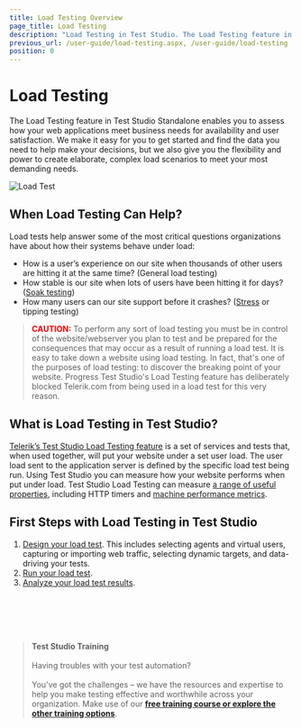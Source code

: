 ```yaml
---
title: Load Testing Overview
page_title: Load Testing
description: "Load Testing in Test Studio. The Load Testing feature in Test Studio Standalone enables you to assess how your web applications meet business needs for availability and user satisfaction"
previous_url: /user-guide/load-testing.aspx, /user-guide/load-testing
position: 0
---
```

# Load Testing

The Load Testing feature in Test Studio Standalone enables you to assess how your web applications meet business needs for availability and user satisfaction. We make it easy for you to get started and find the data you need to help make your decisions, but we also give you the flexibility and power to create elaborate, complex load scenarios to meet your most demanding needs.

![Load Test][1]



## When Load Testing Can Help?

Load tests help answer some of the most critical questions organizations have about how their systems behave under load:

- How is a user’s experience on our site when thousands of other users are hitting it at the same time? (General load testing)
- How stable is our site when lots of users have been hitting it for days? (<a href="/knowledge-base/load-testing-kb/load-strategies#soak-testing" target="_blank">Soak testing</a>)
- How many users can our site support before it crashes? (<a href="/knowledge-base/load-testing-kb/load-strategies#stress-testing" target="_blank">Stress</a> or tipping testing)

> **<font color="red">CAUTION:</font>** To perform any sort of load testing you must be in control of the website/webserver you plan to test and be prepared for the consequences that may occur as a result of running a load test. It is easy to take down a website using load testing. In fact, that's one of the purposes of load testing: to discover the breaking point of your website. Progress Test Studio's Load Testing feature has deliberately blocked Telerik.com from being used in a load test for this very reason.

## What is Load Testing in Test Studio?

<a href="http://www.telerik.com/automated-testing-tools/load-testing.aspx" target="_blank">Telerik’s Test Studio Load Testing feature</a> is a set of services and tests that, when used together, will put your website under a set user load. The user load sent to the application server is defined by the specific load test being run. Using Test Studio you can measure how your website performs when put under load. Test Studio Load Testing can measure <a href="/knowledge-base/load-testing-kb/analyze-results" target="_blank">a range of useful properties</a>, including HTTP timers and <a href="/features/testing-types/load-testing/monitor-perf-metrics" target="_blank">machine performance metrics</a>.

## First Steps with Load Testing in Test Studio

1. <a href="/features/testing-types/load-testing/designing-tests" target="_blank">Design your load test</a>. This includes selecting agents and virtual users, capturing or importing web traffic, selecting dynamic targets, and data-driving your tests.
1. <a href="/features/testing-types/load-testing/running-tests" target="_blank">Run your load test</a>.
1. <a href="/features/testing-types/load-testing/analyzing-results" target="_blank">Analyze your load test results</a>.

<br>
<br>
<br>
<br>

> __Test Studio Training__
><br>
><br>
> Having troubles with your test automation? 
><br>
><br>
> You’ve got the challenges – we have the resources and expertise to help you make testing effective and worthwhile across your organization. Make use of our <a href="https://www.telerik.com/teststudio/training" target="_blank">__free training course or explore the other training options__</a>.

[1]: /img/features/testing-types/load-testing/overview/fig1.png